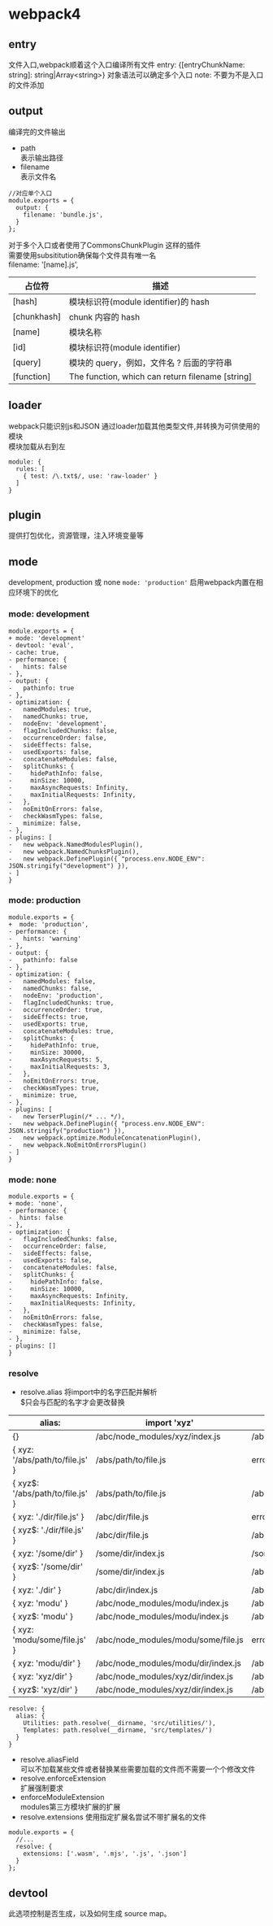# webpack4

## entry
文件入口,webpack顺着这个入口编译所有文件
entry: {[entryChunkName: string]: string|Array\<string>}
对象语法可以确定多个入口
note: 不要为不是入口的文件添加

## output
编译完的文件输出  
- path  
  表示输出路径
- filename  
  表示文件名
```
//对应单个入口
module.exports = {
  output: {
    filename: 'bundle.js',
  }
};
```
对于多个入口或者使用了CommonsChunkPlugin 这样的插件  
需要使用subsititution确保每个文件具有唯一名  
filename: '[name].js',  

占位符|描述
|---|---|
[hash]|模块标识符(module identifier)的 hash
[chunkhash]|chunk 内容的 hash
[name]|模块名称
[id]|模块标识符(module identifier)
[query]|模块的 query，例如，文件名 ? 后面的字符串
[function]|The function, which can return filename [string]

## loader
webpack只能识别js和JSON
通过loader加载其他类型文件,并转换为可供使用的模块  
模块加载从右到左
```
module: {
  rules: [
    { test: /\.txt$/, use: 'raw-loader' }
  ]
}
```

## plugin
提供打包优化，资源管理，注入环境变量等

## mode
development, production 或 none
```mode: 'production'```
启用webpack内置在相应环境下的优化

### mode: development
```
module.exports = {
+ mode: 'development'
- devtool: 'eval',
- cache: true,
- performance: {
-   hints: false
- },
- output: {
-   pathinfo: true
- },
- optimization: {
-   namedModules: true,
-   namedChunks: true,
-   nodeEnv: 'development',
-   flagIncludedChunks: false,
-   occurrenceOrder: false,
-   sideEffects: false,
-   usedExports: false,
-   concatenateModules: false,
-   splitChunks: {
-     hidePathInfo: false,
-     minSize: 10000,
-     maxAsyncRequests: Infinity,
-     maxInitialRequests: Infinity,
-   },
-   noEmitOnErrors: false,
-   checkWasmTypes: false,
-   minimize: false,
- },
- plugins: [
-   new webpack.NamedModulesPlugin(),
-   new webpack.NamedChunksPlugin(),
-   new webpack.DefinePlugin({ "process.env.NODE_ENV": JSON.stringify("development") }),
- ]
}
```
### mode: production
```
module.exports = {
+  mode: 'production',
- performance: {
-   hints: 'warning'
- },
- output: {
-   pathinfo: false
- },
- optimization: {
-   namedModules: false,
-   namedChunks: false,
-   nodeEnv: 'production',
-   flagIncludedChunks: true,
-   occurrenceOrder: true,
-   sideEffects: true,
-   usedExports: true,
-   concatenateModules: true,
-   splitChunks: {
-     hidePathInfo: true,
-     minSize: 30000,
-     maxAsyncRequests: 5,
-     maxInitialRequests: 3,
-   },
-   noEmitOnErrors: true,
-   checkWasmTypes: true,
-   minimize: true,
- },
- plugins: [
-   new TerserPlugin(/* ... */),
-   new webpack.DefinePlugin({ "process.env.NODE_ENV": JSON.stringify("production") }),
-   new webpack.optimize.ModuleConcatenationPlugin(),
-   new webpack.NoEmitOnErrorsPlugin()
- ]
}
```
### mode: none
```
module.exports = {
+ mode: 'none',
- performance: {
-  hints: false
- },
- optimization: {
-   flagIncludedChunks: false,
-   occurrenceOrder: false,
-   sideEffects: false,
-   usedExports: false,
-   concatenateModules: false,
-   splitChunks: {
-     hidePathInfo: false,
-     minSize: 10000,
-     maxAsyncRequests: Infinity,
-     maxInitialRequests: Infinity,
-   },
-   noEmitOnErrors: false,
-   checkWasmTypes: false,
-   minimize: false,
- },
- plugins: []
}
```

### resolve
- resolve.alias
  将import中的名字匹配并解析  
  $只会与匹配的名字才会更改替换

alias:	|import 'xyz'	|import 'xyz/file.js'
|------|--|--|
{}|/abc/node_modules/xyz/index.js|/abc/node_modules/xyz/file.js
{ xyz: '/abs/path/to/file.js' }|/abs/path/to/file.js|error
{ xyz$: '/abs/path/to/file.js' }|/abs/path/to/file.js|/abc/node_modules/xyz/file.js
{ xyz: './dir/file.js' }|/abc/dir/file.js|error
{ xyz$: './dir/file.js' }|/abc/dir/file.js|/abc/node_modules/xyz/file.js
{ xyz: '/some/dir' }|/some/dir/index.js|/some/dir/file.js
{ xyz$: '/some/dir' }|/some/dir/index.js|/abc/node_modules/xyz/file.js
{ xyz: './dir' }|/abc/dir/index.js|/abc/dir/file.js
{ xyz: 'modu' }|/abc/node_modules/modu/index.js|/abc/node_modules/modu/file.js
{ xyz$: 'modu' }|/abc/node_modules/modu/index.js|/abc/node_modules/xyz/file.js
{ xyz: 'modu/some/file.js' }|/abc/node_modules/modu/some/file.js|error
{ xyz: 'modu/dir' }|/abc/node_modules/modu/dir/index.js|/abc/node_modules/dir/file.js
{ xyz: 'xyz/dir' }|/abc/node_modules/xyz/dir/index.js|/abc/node_modules/xyz/dir/file.js
{ xyz$: 'xyz/dir' }|/abc/node_modules/xyz/dir/index.js|/abc/node_modules/xyz/file.js
```
resolve: {
  alias: {
    Utilities: path.resolve(__dirname, 'src/utilities/'),
    Templates: path.resolve(__dirname, 'src/templates/')
  }
}
```
- resolve.aliasField  
  可以不加载某些文件或者替换某些需要加载的文件而不需要一个个修改文件
- resolve.enforceExtension  
  扩展强制要求
- enforceModuleExtension  
  modules第三方模块扩展的扩展
- resolve.extensions
  使用指定扩展名尝试不带扩展名的文件
```
module.exports = {
  //...
  resolve: {
    extensions: ['.wasm', '.mjs', '.js', '.json']
  }
};
```

## devtool
此选项控制是否生成，以及如何生成 source map。